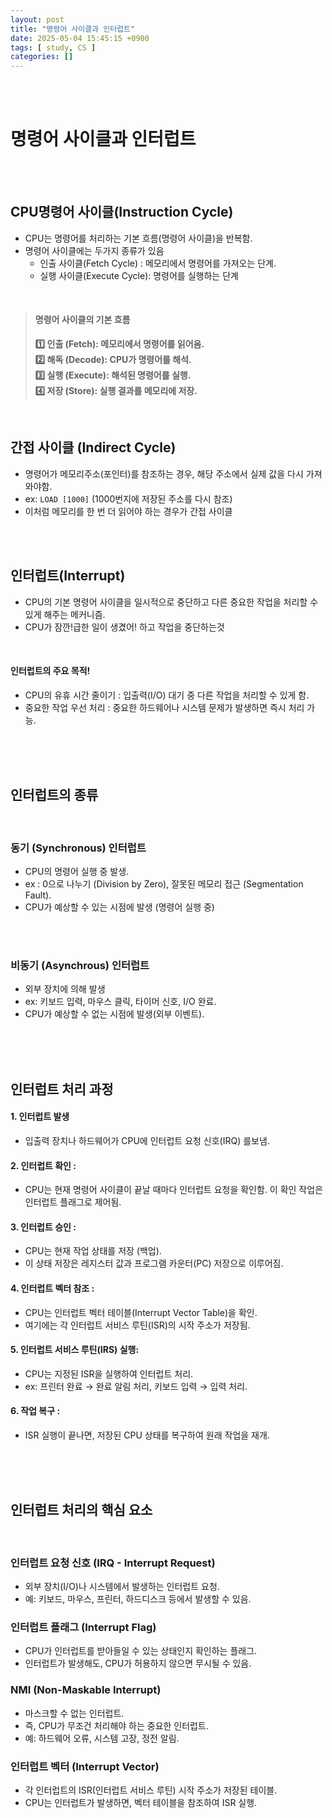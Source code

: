 ```yaml
---
layout: post
title: "명령어 사이클과 인터럽트"
date: 2025-05-04 15:45:15 +0900
tags: [ study, CS ]
categories: []
---
```



<br/>
<br/>


# 명령어 사이클과 인터럽트

<br/>
<br/>

## CPU명령어 사이클(Instruction Cycle)

- CPU는 명령어를 처리하는 기본 흐름(명령어 사이클)을 반복함.
- 명령어 사이클에는 두가지 종류가 있음
    - 인출 사이클(Fetch Cycle) : 메모리에서 명령어를 가져오는 단계.
    - 실행 사이클(Execute Cycle): 명령어를 실행하는 단계

<br/>

> ####  명령어 사이클의 기본 흐름
> **1️⃣ 인출 (Fetch): 메모리에서 명령어를 읽어옴.**<br/>
> **2️⃣ 해독 (Decode): CPU가 명령어를 해석.**<br/>
> **3️⃣ 실행 (Execute): 해석된 명령어를 실행.**<br/>
> **4️⃣ 저장 (Store): 실행 결과를 메모리에 저장.**<br/>

<br/>

## 간접 사이클 (Indirect Cycle)
- 명령어가 메모리주소(포인터)를 참조하는 경우, 해당 주소에서 실제 값을 다시 가져와야함.
- ex: `LOAD [1000]` (1000번지에 저장된 주소를 다시 참조)
- 이처럼 메모리를 한 번 더 읽어야 하는 경우가 간접 사이클

<br/>
<br/>


## 인터럽트(Interrupt)
- CPU의 기본 명령어 사이클을 일시적으로 중단하고 다른 중요한 작업을 처리할 수 있게 해주는 메커니즘. 
- CPU가 잠깐!급한 일이 생겼어! 하고 작업을 중단하는것

<br/>

#### 인터럽트의 주요 목적!
- CPU의 유휴 시간 줄이기 : 입출력(I/O) 대기 중 다른 작업을 처리할 수 있게 함.
- 중요한 작업 우선 처리 : 중요한 하드웨어나 시스템 문제가 발생하면 즉시 처리 가능.

<br/>
<br/>
<br/>

## 인터럽트의 종류

<br/>

### 동기 (Synchronous) 인터럽트
- CPU의 명령어 실행 중 발생.
- ex : 0으로 나누기 (Division by Zero), 잘못된 메모리 접근 (Segmentation Fault).
- CPU가 예상할 수 있는 시점에 발생 (명령어 실행 중)
<br/>
<br/>

### 비동기 (Asynchrous) 인터럽트
- 외부 장치에 의해 발생
- ex: 키보드 입력, 마우스 클릭, 타이머 신호, I/O 완료.
- CPU가 예상할 수 없는 시점에 발생(외부 이벤트).

<br/>
<br/>
<br/>

## 인터럽트 처리 과정
#### 1. 인터럽트 발생
- 입출력 장치나 하드웨어가 CPU에 인터럽트 요청 신호(IRQ) 를보냄.

#### 2. 인터럽트 확인 :
- CPU는 현재 명령어 사이클이 끝날 때마다 인터럽트 요청을 확인함.
이 확인 작업은 인터럽트 플래그로 제어됨.

#### 3. 인터럽트 승인 :
- CPU는 현재 작업 상태를 저장 (백업).
- 이 상태 저장은 레지스터 값과 프로그램 카운터(PC) 저장으로 이루어짐.

#### 4. 인터럽트 벡터 참조 : 
- CPU는 인터럽트 벡터 테이블(Interrupt Vector Table)을 확인.
- 여기에는 각 인터럽트 서비스 루틴(ISR)의 시작 주소가 저장됨.

#### 5. 인터럽트 서비스 루틴(IRS) 실행:
- CPU는 지정된 ISR을 실행하여 인터럽트 처리.
- ex: 프린터 완료 → 완료 알림 처리, 키보드 입력 → 입력 처리.

#### 6. 작업 복구 :
- ISR 실행이 끝나면, 저장된 CPU 상태를 복구하여 원래 작업을 재개.

<br/>
<br/>
<br/>

## 인터럽트 처리의 핵심 요소
<br/>

### 인터럽트 요청 신호 (IRQ - Interrupt Request)
- 외부 장치(I/O)나 시스템에서 발생하는 인터럽트 요청.
- 예: 키보드, 마우스, 프린터, 하드디스크 등에서 발생할 수 있음.

### 인터럽트 플래그 (Interrupt Flag)
- CPU가 인터럽트를 받아들일 수 있는 상태인지 확인하는 플래그.
- 인터럽트가 발생해도, CPU가 허용하지 않으면 무시될 수 있음.

### NMI (Non-Maskable Interrupt)
- 마스크할 수 없는 인터럽트.
- 즉, CPU가 무조건 처리해야 하는 중요한 인터럽트.
- 예: 하드웨어 오류, 시스템 고장, 정전 알림.

### 인터럽트 벡터 (Interrupt Vector)
- 각 인터럽트의 ISR(인터럽트 서비스 루틴) 시작 주소가 저장된 테이블.
- CPU는 인터럽트가 발생하면, 벡터 테이블을 참조하여 ISR 실행.

